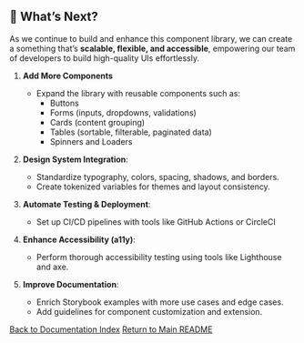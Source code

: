 ## 🚀 What’s Next?

As we continue to build and enhance this component library, we can create a something that’s **scalable, flexible, and accessible**, empowering our team of developers to build high-quality UIs effortlessly.

1. **Add More Components**  
    - Expand the library with reusable components such as:
      - Buttons  
      - Forms (inputs, dropdowns, validations)  
      - Cards (content grouping)  
      - Tables (sortable, filterable, paginated data)  
      - Spinners and Loaders

2. **Design System Integration**:
    - Standardize typography, colors, spacing, shadows, and borders.  
    - Create tokenized variables for themes and layout consistency.  

3. **Automate Testing & Deployment**:
    - Set up CI/CD pipelines with tools like GitHub Actions or CircleCI

4. **Enhance Accessibility (a11y)**:
    - Perform thorough accessibility testing using tools like Lighthouse and axe.  

5. **Improve Documentation**: 
    - Enrich Storybook examples with more use cases and edge cases.  
    - Add guidelines for component customization and extension.

[Back to Documentation Index](./README.md)
[Return to Main README](../README.md)